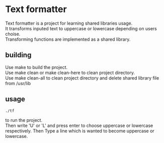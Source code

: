 # Text formatter

Text formatter is a project for learning shared libraries usage.   
It transforms inputed text to uppercase or lowercase depending on users choise.   
Transforming functions are implemented as a shared library.

## building

Use
    make
to build the project.   
Use
    make clean
or
    make clean-here
to clean project directory.   
Use
    make clean-all
to clean project directory and delete shared library file from /usr/lib

## usage

    ./tf
to run the project.   
Then write 'U' or 'L' and press enter to choose uppercase or lowercase respectively.
Then Type a line which is wanted to become uppercase or lowercase.   



